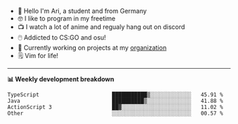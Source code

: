 * 👋 Hello I'm Ari, a student and from Germany
* 🤓 I like to program in my freetime
* 📺 I watch a lot of anime and regualy hang out on discord
* 🖱️ Addicted to CS:GO and osu!
* 👷 Currently working on projects at my [organization](https://github.com/aridevelopment-de)
* 🗒️ Vim for life!

<hr />

**📊 Weekly development breakdown**

<!--START_SECTION:waka-->

```text
TypeScript                       ███████████▒░░░░░░░░░░░░░   45.91 %
Java                             ██████████▒░░░░░░░░░░░░░░   41.88 %
ActionScript 3                   ██▓░░░░░░░░░░░░░░░░░░░░░░   11.02 %
Other                            ░░░░░░░░░░░░░░░░░░░░░░░░░   00.57 %
```

<!--END_SECTION:waka-->
